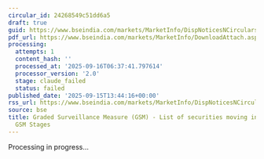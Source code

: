 ```yaml
---
circular_id: 24268549c51dd6a5
draft: true
guid: https://www.bseindia.com/markets/MarketInfo/DispNoticesNCirculars.aspx?Noticeid={2040A109-9A4F-4BDA-B7F4-AF14AB4A15C9}&noticeno=20250915-56&dt=09/15/2025&icount=56&totcount=81&flag=0
pdf_url: https://www.bseindia.com/markets/MarketInfo/DownloadAttach.aspx?id=20250915-56&attachedId=f2709b62-11d4-48e0-a189-a31dc83302e1
processing:
  attempts: 1
  content_hash: ''
  processed_at: '2025-09-16T06:37:41.797614'
  processor_version: '2.0'
  stage: claude_failed
  status: failed
published_date: '2025-09-15T13:44:16+00:00'
rss_url: https://www.bseindia.com/markets/MarketInfo/DispNoticesNCirculars.aspx?Noticeid={2040A109-9A4F-4BDA-B7F4-AF14AB4A15C9}&noticeno=20250915-56&dt=09/15/2025&icount=56&totcount=81&flag=0
source: bse
title: Graded Surveillance Measure (GSM) - List of securities moving into their respective
  GSM Stages
---
```


Processing in progress...